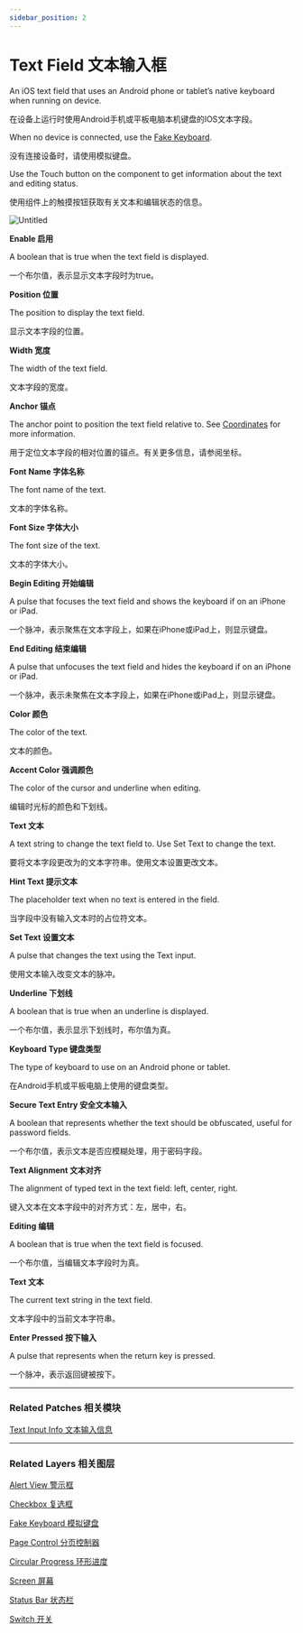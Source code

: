 ```yaml
---
sidebar_position: 2
---
```


# Text Field 文本输入框

An iOS text field that uses an Android phone or tablet’s native keyboard when running on device.

在设备上运行时使用Android手机或平板电脑本机键盘的IOS文本字段。

When no device is connected, use the [Fake Keyboard](https://www.notion.so/Fake-Keyboard-3feb346590de4ff3822b6079c7dc17b9).

没有连接设备时，请使用模拟键盘。

Use the Touch button on the component to get information about the text and editing status.

使用组件上的触摸按钮获取有关文本和编辑状态的信息。

![Untitled](https://s3.us-west-2.amazonaws.com/secure.notion-static.com/e48e71ed-3539-4932-bc53-723c1317802c/Untitled.png?X-Amz-Algorithm=AWS4-HMAC-SHA256&X-Amz-Content-Sha256=UNSIGNED-PAYLOAD&X-Amz-Credential=AKIAT73L2G45EIPT3X45%2F20220602%2Fus-west-2%2Fs3%2Faws4_request&X-Amz-Date=20220602T190416Z&X-Amz-Expires=86400&X-Amz-Signature=d1781ae0b0eef4847cca644d5419ae4946d11b56b06095fbd68510b2a40588e3&X-Amz-SignedHeaders=host&response-content-disposition=filename%20%3D%22Untitled.png%22&x-id=GetObject)

**Enable 启用**

A boolean that is true when the text field is displayed.

一个布尔值，表示显示文本字段时为true。

**Position 位置**

The position to display the text field.

显示文本字段的位置。

**Width 宽度**

The width of the text field.

文本字段的宽度。

**Anchor 锚点**

The anchor point to position the text field relative to. See [Coordinates](https://www.notion.so/Coordinates-bd835085db7c48e49e00a66e5e44caf2) for more information.

用于定位文本字段的相对位置的锚点。有关更多信息，请参阅坐标。

**Font Name 字体名称**

The font name of the text.

文本的字体名称。

**Font Size 字体大小**

The font size of the text.

文本的字体大小。

**Begin Editing 开始编辑**

A pulse that focuses the text field and shows the keyboard if on an iPhone or iPad.

一个脉冲，表示聚焦在文本字段上，如果在iPhone或iPad上，则显示键盘。

**End Editing 结束编辑**

A pulse that unfocuses the text field and hides the keyboard if on an iPhone or iPad.

一个脉冲，表示未聚焦在文本字段上，如果在iPhone或iPad上，则显示键盘。

**Color 颜色**

The color of the text.

文本的颜色。

**Accent Color 强调颜色**

The color of the cursor and underline when editing.

编辑时光标的颜色和下划线。

**Text 文本**

A text string to change the text field to. Use Set Text to change the text.

要将文本字段更改为的文本字符串。使用文本设置更改文本。

**Hint Text 提示文本**

The placeholder text when no text is entered in the field.

当字段中没有输入文本时的占位符文本。

**Set Text 设置文本**

A pulse that changes the text using the Text input.

使用文本输入改变文本的脉冲。

**Underline 下划线**

A boolean that is true when an underline is displayed.

一个布尔值，表示显示下划线时，布尔值为真。

**Keyboard Type 键盘类型**

The type of keyboard to use on an Android phone or tablet.

在Android手机或平板电脑上使用的键盘类型。

**Secure Text Entry 安全文本输入**

A boolean that represents whether the text should be obfuscated, useful for password fields.

一个布尔值，表示文本是否应模糊处理，用于密码字段。

**Text Alignment 文本对齐**

The alignment of typed text in the text field: left, center, right.

键入文本在文本字段中的对齐方式：左，居中，右。

**Editing 编辑**

A boolean that is true when the text field is focused.

一个布尔值，当编辑文本字段时为真。

**Text 文本**

The current text string in the text field.

文本字段中的当前文本字符串。

**Enter Pressed 按下输入**

A pulse that represents when the return key is pressed.

一个脉冲，表示返回键被按下。

------

### Related Patches 相关模块

[Text Input Info 文本输入信息](https://www.notion.so/Text-Input-Info-dfa5b72d8f5e4bd8b1f679117406f268)

------

### Related Layers 相关图层

[Alert View 警示框](https://www.notion.so/Alert-View-82a7c414b0c04e489c7efe4bea7a239d)

[Checkbox 复选框](https://www.notion.so/Checkbox-3b26d11b40fe4fd6b4331fa09afc1b47)

[Fake Keyboard 模拟键盘](https://www.notion.so/Fake-Keyboard-3feb346590de4ff3822b6079c7dc17b9)

[Page Control 分页控制器](https://www.notion.so/Page-Control-73fd8adb143a4b34a3267ece18dfd876)

[Circular Progress 环形进度](https://www.notion.so/Circular-Progress-df848ba8986b4983aaa59dbf7c05faae)

[Screen 屏幕](https://www.notion.so/Screen-a0d1e5fd463540a6b93c635a9706cab2)

[Status Bar 状态栏](https://www.notion.so/Status-Bar-c2583cf542a241949665528cff2c5031)

[Switch 开关](https://www.notion.so/Switch-4171567de6384966b26842c68b41155d)
